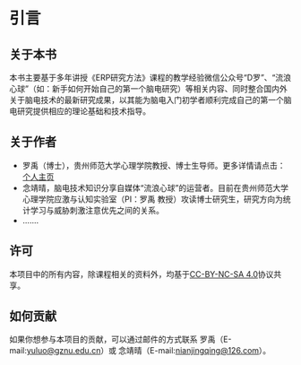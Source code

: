 # 引言

## 关于本书

本书主要基于多年讲授《ERP研究方法》课程的教学经验微信公众号“D罗”、“流浪心球”（如：新手如何开始自己的第一个脑电研究）等相关内容、同时整合国内外关于脑电技术的最新研究成果，以其能为脑电入门初学者顺利完成自己的第一个脑电研究提供相应的理论基础和技术指导。

## 关于作者

* 罗禹（博士），贵州师范大学心理学院教授、博士生导师。更多详情请点击：[个人主页](https://xlxy.gznu.edu.cn/info/1052/3380.htm)
* 念靖晴，脑电技术知识分享自媒体“流浪心球”的运营者。目前在贵州师范大学心理学院应激与认知实验室（PI：罗禹 教授）攻读博士研究生，研究方向为统计学习与威胁刺激注意优先之间的关系。
* .......

## 许可

本项目中的所有内容，除课程相关的资料外，均基于[CC-BY-NC-SA 4.0](https://creativecommons.org/licenses/by-nc-sa/4.0/deed.zh)协议共享。

## 如何贡献

如果你想参与本项目的贡献，可以通过邮件的方式联系 罗禹（E-mail:yuluo@gznu.edu.cn）或 念靖晴（E-mail:nianjingqing@126.com）。





























